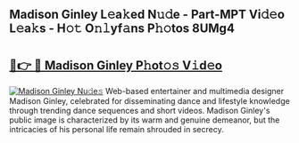 ## Madison Ginley L𝚎a𝚔ed N𝚞𝚍e - Part-MPT Vi𝚍𝚎o L𝚎a𝚔s - H𝚘𝚝 O𝚗𝚕yf𝚊ns P𝚑𝚘tos 8UMg4

# <h2><a href="http://kf48p03.oniu.top/?m=Madison+Ginley">🔗👉 🔴 Madison Ginley P𝚑ot𝚘𝚜 V𝚒d𝚎o</a></h2>

[![Madison Ginley Nu𝚍e𝚜](https://i.imgur.com/0qMVB7G.gif)](http://kf48p03.oniu.top/?m=Madison+Ginley)
Web-based entertainer and multimedia designer Madison Ginley, celebrated for disseminating dance and lifestyle knowledge through trending dance sequences and short videos. Madison Ginley's public image is characterized by its warm and genuine demeanor, but the intricacies of his personal life remain shrouded in secrecy.  
